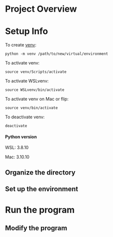 # Project Overview

# Setup Info
To create [venv](https://docs.python.org/3/library/venv.html):
```
python -m venv /path/to/new/virtual/environment
```

To activate venv:

```
source venv/Scripts/activate
```

To activate WSLvenv:

```
source WSLvenv/bin/activate
```

To activate venv on Mac or flip:
```
source venv/bin/activate
```

To deactivate venv:

```
deactivate
```
#### Python version
WSL: 3.8.10

Mac: 3.10.10

## Organize the directory

## Set up the environment

# Run the program

## Modify the program
